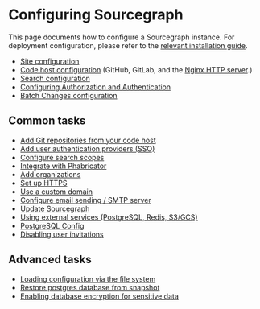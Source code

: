 # Configuring Sourcegraph

This page documents how to configure a Sourcegraph instance. For deployment configuration, please refer to the [relevant installation guide](../install/index.md).

- [Site configuration](site_config.md)
- [Code host configuration](../external_service/index.md) (GitHub, GitLab, and the [Nginx HTTP server](../http_https_configuration.md).)
- [Search configuration](../search.md)
- [Configuring Authorization and Authentication](./authorization_and_authentication.md)
- [Batch Changes configuration](batch_changes.md)

## Common tasks

- [Add Git repositories from your code host](../repo/add.md)
- [Add user authentication providers (SSO)](../auth/index.md)
- [Configure search scopes](../../code_search/how-to/snippets.md)
- [Integrate with Phabricator](../../integration/phabricator.md)
- [Add organizations](../organizations.md)
- [Set up HTTPS](../http_https_configuration.md)
- [Use a custom domain](../url.md)
- [Configure email sending / SMTP server](email.md)
- [Update Sourcegraph](../updates/index.md)
- [Using external services (PostgreSQL, Redis, S3/GCS)](../external_services/index.md)
- [PostgreSQL Config](./postgres-conf.md)
- [Disabling user invitations](./user_invitations.md)

## Advanced tasks

- [Loading configuration via the file system](advanced_config_file.md)
- [Restore postgres database from snapshot](restore/index.md)
- [Enabling database encryption for sensitive data](encryption.md)
